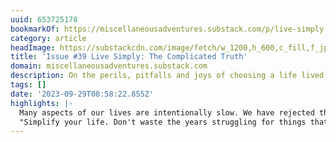 ```yaml
---
uuid: 653725178
bookmarkOf: https://miscellaneousadventures.substack.com/p/live-simply-the-complicated-truth?r=5cjn3&utm_medium=ios&utm_campaign=post
category: article
headImage: https://substackcdn.com/image/fetch/w_1200,h_600,c_fill,f_jpg,q_auto:good,fl_progressive:steep,g_auto/https%3A%2F%2Fsubstack-post-media.s3.amazonaws.com%2Fpublic%2Fimages%2F9c9d9ee2-9c8e-42ad-9d99-2fc7f30de276_1536x1024.jpeg
title: 'Issue #39 Live Simply: The Complicated Truth'
domain: miscellaneousadventures.substack.com
description: On the perils, pitfalls and joys of choosing a life lived close to Nature
tags: []
date: '2023-09-29T08:58:22.855Z'
highlights: |-
  Many aspects of our lives are intentionally slow. We have rejected the traditional path, the daily grind, the rat-race and instead opted to try and make a living doing things we love. We do not strive for material wealth, we strive for time in Nature. We live in a world of beauty and wonder, shaped by forces of unfathomable magnitude and we refuse to let society blind us to that fact.
  "Simplify your life. Don't waste the years struggling for things that are unimportant. Don't burden yourself with possessions. Keep your needs and wants simple and enjoy what you have. Don't destroy your peace of mind by looking back, worrying about the past. Live in the present. Simplify!" ~ Henry David Thoreau
---
```




